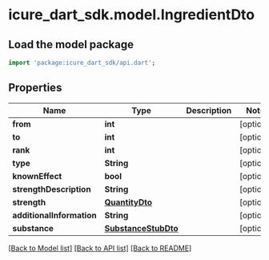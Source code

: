 # icure_dart_sdk.model.IngredientDto

## Load the model package
```dart
import 'package:icure_dart_sdk/api.dart';
```

## Properties
Name | Type | Description | Notes
------------ | ------------- | ------------- | -------------
**from** | **int** |  | [optional]
**to** | **int** |  | [optional]
**rank** | **int** |  | [optional]
**type** | **String** |  | [optional]
**knownEffect** | **bool** |  | [optional]
**strengthDescription** | **String** |  | [optional]
**strength** | [**QuantityDto**](QuantityDto.md) |  | [optional]
**additionalInformation** | **String** |  | [optional]
**substance** | [**SubstanceStubDto**](SubstanceStubDto.md) |  | [optional]

[[Back to Model list]](../README.md#documentation-for-models) [[Back to API list]](../README.md#documentation-for-api-endpoints) [[Back to README]](../README.md)
